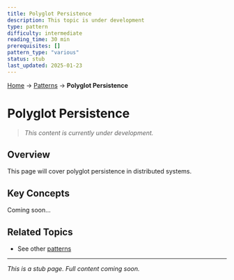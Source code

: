 ```yaml
---
title: Polyglot Persistence
description: This topic is under development
type: pattern
difficulty: intermediate
reading_time: 30 min
prerequisites: []
pattern_type: "various"
status: stub
last_updated: 2025-01-23
---
```


<!-- Navigation -->
[Home](../index.md) → [Patterns](index.md) → **Polyglot Persistence**

# Polyglot Persistence

> *This content is currently under development.*

## Overview

This page will cover polyglot persistence in distributed systems.

## Key Concepts

Coming soon...

## Related Topics

- See other [patterns](index.md)

---

*This is a stub page. Full content coming soon.*
